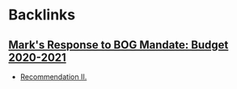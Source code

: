 
# Backlinks
## [Mark's Response to BOG Mandate: Budget 2020-2021](<Mark's Response to BOG Mandate: Budget 2020-2021.md>)
- [Recommendation II.](<Recommendation II..md>)

